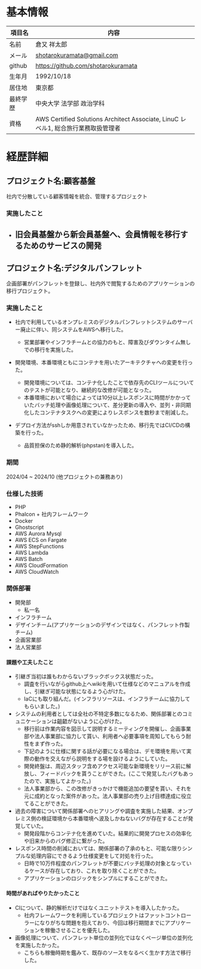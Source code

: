 # 基本情報

|項目名|内容|
|----|----|
|名前|倉又 祥太郎|
|メール|shotarokuramata@gmail.com|
|github|https://github.com/shotarokuramata|
|生年月|1992/10/18|
|居住地|東京都|
|最終学歴|中央大学 法学部 政治学科|
|資格|AWS Certified Solutions Architect Associate, LinuC レベル1, 総合旅行業務取扱管理者 |

# 経歴詳細

## プロジェクト名:顧客基盤

社内で分散している顧客情報を統合、管理するプロジェクト

### 実施したこと

- 旧会員基盤から新会員基盤へ、会員情報を移行するためのサービスの開発
    -

## プロジェクト名:デジタルパンフレット

企画部署がパンフレットを登録し、社内外で閲覧するためのアプリケーションの移行プロジェクト。

### 実施したこと

- 社内で利用しているオンプレミスのデジタルパンフレットシステムのサーバー廃止に伴い、同システムをAWSへ移行した。
    - 営業部署やインフラチームとの協力のもと、障害及びダウンタイム無しでの移行を実施した。

- 開発環境、本番環境ともにコンテナを用いたアーキテクチャへの変更を行った。
    - 開発環境については、コンテナ化したことで依存先のCLIツールについてのテストが可能となり、継続的な改修が可能となった。
    - 本番環境において場合によっては10分以上レスポンスに時間がかかっていたバッチ処理や画像処理について、差分更新の導入や、並列・非同期化したコンテナタスクへの変更によりレスポンスを数秒まで削減した。

- デプロイ方法がsshしか用意されていなかったため、移行先ではCI/CDの構築を行った。
    - 品質担保のため静的解析(phpstan)を導入した。

### 期間
2024/04 ~ 2024/10 (他プロジェクトの兼務あり)
### 仕様した技術
- PHP
- Phalcon + 社内フレームワーク
- Docker
- Ghostscript
- AWS Aurora Mysql
- AWS ECS on Fargate
- AWS StepFunctions
- AWS Lambda
- AWS Batch
- AWS CloudFormation
- AWS CloudWatch

### 関係部署
- 開発部
    - 私一名
- インフラチーム
- デザインチーム(アプリケーションのデザインではなく、パンフレット作製チーム)
- 企画営業部
- 法人営業部


#### 課題や工夫したこと
- 引継ぎ当初は誰もわからないブラックボックス状態だった。
    - 調査を行いながらgithub上へwikiを用いて仕様などのマニュアルを作成し、引継ぎ可能な状態になるよう心がけた。
    - IaCにも取り組んだ。(インフラリソースは、インフラチームに協力してもらいました。)
- システムの利用者としては全社の不特定多数になるため、関係部署とのコミュニケーションは齟齬がないように心がけた。
    - 移行前は作業内容を図示して説明するミーティングを開催し、企画事業部や法人事業部に協力して貰い、利用者へ必要事項を周知してもらう耐性をまず作った。
    - 下記のように仕様に関する話が必要になる場合は、デモ環境を用いて実際の動作を交えながら説明をする場を設けるようにしていた。
    - 開発終盤は、周辺スタッフ含めアクセス可能な新環境をリリース前に解放し、フィードバックを貰うことができた。(ここで発覚したバグもあったので、実施してよかった。)
    - 法人事業部から、この改修がきっかけで機能追加の要望を貰い、それを元に成約となった案件があった。法人事業部の売り上げ目標達成に役立てることができた。
- 過去の障害について関係部署へのヒアリングや調査を実施した結果、オンプレミス側の検証環境から本番環境へ波及しかねないバグが存在することが発覚していた。
    - 開発段階からコンテナ化を進めていた。結果的に開発プロセスの効率化や旧来からのバグ修正に繋がった。
- レスポンス時間の削減においては、関係部署の了承のもと、可能な限りシンプルな処理内容にできるよう仕様変更をして対処を行った。
    - 日時で10万件程度のパンフレットが不要にバッチ処理の対象となっているケースが存在しており、これを取り除くことができた。
    - アプリケーションのロジックをシンプルにすることができた。


#### 時間があればやりたかったこと
- CIについて、静的解析だけではなくユニットテストを導入したかった。
    - 社内フレームワークを利用しているプロジェクトはファットコントローラーになりがちな問題を抱えており、今回は移行期間までにアプリケーションを稼働させることを優先した。
- 画像処理について、パンフレット単位の並列化ではなくページ単位の並列化を実施したかった。
    - こちらも稼働時期を鑑みて、既存のソースをなるべく生かす方法で移行した。

